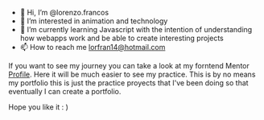 - 👋 Hi, I’m @lorenzo.francos
- 👀 I’m interested in animation and technology
- 🌱 I’m currently learning Javascript with the intention of understanding how webapps work and be able to create interesting projects
- 📫 How to reach me lorfran14@hotmail.com

If you want to see my journey you can take a look at my forntend Mentor [Profile](https://www.frontendmentor.io/profile/Lfrancos/solutions). Here it will be much easier to see my practice. 
This is by no means my portfolio this is just the practice proyects that I've been doing so that eventually I can create a portfolio.

Hope you like it : )

<!---
Lfrancos/Lfrancos is a ✨ special ✨ repository because its `README.md` (this file) appears on your GitHub profile.
You can click the Preview link to take a look at your changes.
--->
